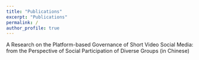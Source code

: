 ```yaml
---
title: "Publications"
excerpt: "Publications"
permalink: /
author_profile: true
---
```


A Research on the Platform-based Governance of Short Video Social Media: from the Perspective of Social Participation of Diverse Groups (in Chinese)
